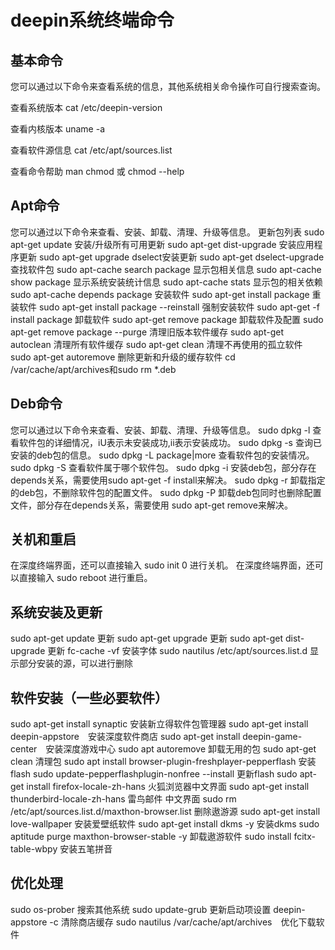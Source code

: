 # deepin系统终端命令
## 基本命令
您可以通过以下命令来查看系统的信息，其他系统相关命令操作可自行搜索查询。  

查看系统版本 cat /etc/deepin-version  
  
查看内核版本 uname -a 

查看软件源信息 cat /etc/apt/sources.list 

查看命令帮助 man chmod 或 chmod --help  



## Apt命令
您可以通过以下命令来查看、安装、卸载、清理、升级等信息。
更新包列表 sudo apt-get update
安装/升级所有可用更新 sudo apt-get dist-upgrade
安装应用程序更新 sudo apt-get upgrade
dselect安装更新 sudo apt-get dselect-upgrade
查找软件包 sudo apt-cache search package
显示包相关信息 sudo apt-cache show package
显示系统安装统计信息 sudo apt-cache stats
显示包的相关依赖 sudo apt-cache depends package
安装软件 sudo apt-get install package
重装软件 sudo apt-get install package --reinstall
强制安装软件 sudo apt-get -f install package
卸载软件 sudo apt-get remove package
卸载软件及配置 sudo apt-get remove package --purge
清理旧版本软件缓存 sudo apt-get autoclean
清理所有软件缓存 sudo apt-get clean
清理不再使用的孤立软件 sudo apt-get autoremove
删除更新和升级的缓存软件 cd /var/cache/apt/archives和sudo rm *.deb


## Deb命令
您可以通过以下命令来查看、安装、卸载、清理、升级等信息。
sudo dpkg -l 查看软件包的详细情况，iU表示未安装成功,ii表示安装成功。
sudo dpkg -s 查询已安装的deb包的信息。
sudo dpkg -L
package|more 查看软件包的安装情况。
sudo dpkg -S 查看软件属于哪个软件包。
sudo dpkg -i 安装deb包，部分存在depends关系，需要使用sudo apt-get -f
install来解决。
sudo dpkg -r 卸载指定的deb包，不删除软件包的配置文件。
sudo dpkg -P 卸载deb包同时也删除配置文件，部分存在depends关系，需要使用
sudo apt-get remove来解决。


## 关机和重启
在深度终端界面，还可以直接输入 sudo init 0 进行关机。
在深度终端界面，还可以直接输入 sudo reboot 进行重启。


## 系统安装及更新
sudo apt-get update  更新
sudo apt-get upgrade  更新
sudo apt-get dist-upgrade 更新
fc-cache -vf  安装字体
sudo nautilus /etc/apt/sources.list.d   显示部分安装的源，可以进行删除


## 软件安装（一些必要软件）
sudo apt-get install synaptic 安装新立得软件包管理器
sudo apt-get install deepin-appstore　安装深度软件商店
sudo apt-get install deepin-game-center　安装深度游戏中心
sudo apt autoremove  卸载无用的包
sudo apt-get clean  清理包
sudo apt install browser-plugin-freshplayer-pepperflash  安装flash
sudo update-pepperflashplugin-nonfree --install   更新flash
sudo apt-get install firefox-locale-zh-hans 火狐浏览器中文界面
sudo apt-get install thunderbird-locale-zh-hans  雷鸟邮件 中文界面
sudo rm /etc/apt/sources.list.d/maxthon-browser.list 删除遨游源
sudo apt-get install love-wallpaper  安装爱壁纸软件
sudo apt-get install dkms -y  安装dkms
sudo aptitude purge maxthon-browser-stable -y  卸载遨游软件
sudo install fcitx-table-wbpy  安装五笔拼音


## 优化处理
sudo os-prober 搜索其他系统
sudo update-grub 更新启动项设置
deepin-appstore -c 清除商店缓存
sudo nautilus /var/cache/apt/archives　优化下载软件

